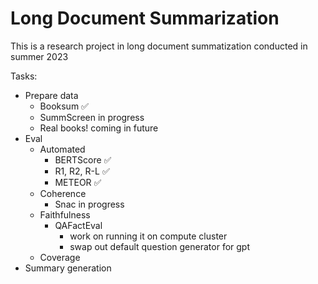 # Long Document Summarization

This is a research project in long document summatization conducted in summer 2023

Tasks:
- Prepare data
  - Booksum ✅
  - SummScreen in progress
  - Real books! coming in future
- Eval
  - Automated
    - BERTScore ✅
    - R1, R2, R-L ✅
    - METEOR ✅
  - Coherence
    - Snac in progress
  - Faithfulness
    - QAFactEval
      - work on running it on compute cluster
      - swap out default question generator for gpt
  - Coverage
- Summary generation